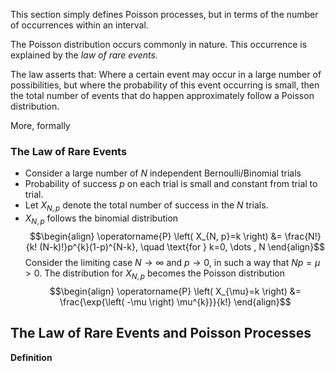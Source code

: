 This section simply defines Poisson processes, but in terms of the number of occurrences within an interval.


The Poisson distribution occurs commonly in nature. This occurrence is explained by the *law of rare events.* 

The law asserts that: Where a certain event may occur in a large number of possibilities, but where the probability of this event occurring is small, then the total number of events that do happen approximately follow a Poisson distribution.

More, formally

### The Law of Rare Events

- Consider a large number of $N$ independent Bernoulli/Binomial trials 
- Probability of success $p$ on each trial is small and constant from trial to trial.
- Let $X_{N, p}$ denote the total number of success in the $N$ trials.
- $X_{N, p}$ follows the binomial distribution
$$\begin{align}
\operatorname{P} \left( X_{N, p}=k \right) &= \frac{N!}{k! (N-k)!}p^{k}(1-p)^{N-k}, \quad \text{for } k=0, \dots , N
\end{align}$$
Consider the limiting case $N \rightarrow \infty$ and $p \rightarrow 0$, in such a way that $N p = \mu > 0$. The distribution for $X_{N,p}$ becomes the Poisson distribution
$$\begin{align}
\operatorname{P} \left( X_{\mu}=k \right) &= \frac{\exp{\left( -\mu \right) \mu^{k}}}{k!}
\end{align}$$
## The Law of Rare Events and Poisson Processes

**Definition**